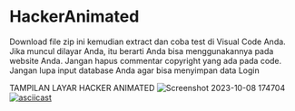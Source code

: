 # HackerAnimated
Download file zip ini kemudian extract dan coba test di Visual Code Anda. 
Jika muncul dilayar Anda, itu berarti Anda bisa menggunakannya pada website Anda.
Jangan hapus commentar copyright yang ada pada code.
Jangan lupa input database Anda agar bisa menyimpan data Login

TAMPILAN LAYAR HACKER ANIMATED 
![Screenshot 2023-10-08 174704](https://github.com/MarkHenderson02/HackerAnimated/assets/114543984/904846f4-d8ee-41a3-9db9-d3efd9a09fa1)
[![asciicast](https://asciinema.org/a/113463.png)](https://github.com/MarkHenderson02/HackerAnimated/assets/114543984/d059a5d1-c1d4-414a-af02-31d1e5c50b2e)
